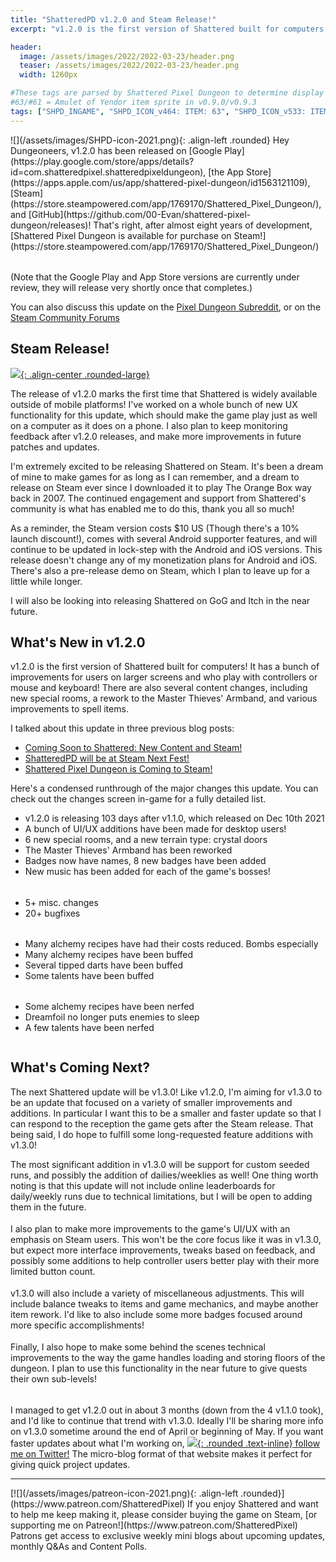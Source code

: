 ```yaml
---
title: "ShatteredPD v1.2.0 and Steam Release!"
excerpt: "v1.2.0 is the first version of Shattered built for computers! After almost eight years of development, [Shattered Pixel Dungeon is available for purchase on Steam! v1.2.0 has a bunch of improvements for users on larger screens and who play with controllers or mouse and keyboard! There are also several content changes, including new special rooms, a rework to the Master Thieves' Armband, and various improvements to spell items."

header:
  image: /assets/images/2022/2022-03-23/header.png
  teaser: /assets/images/2022/2022-03-23/header.png
  width: 1260px

#These tags are parsed by Shattered Pixel Dungeon to determine display in its news feed
#63/#61 = Amulet of Yendor item sprite in v0.9.0/v0.9.3
tags: ["SHPD_INGAME", "SHPD_ICON_v464: ITEM: 63", "SHPD_ICON_v533: ITEM: 61"]
---
```


<div markdown="1" style="display: inline-block; margin-bottom: 1.3em;">
![](/assets/images/SHPD-icon-2021.png){: .align-left .rounded} Hey Dungeoneers, v1.2.0 has been released on [Google Play](https://play.google.com/store/apps/details?id=com.shatteredpixel.shatteredpixeldungeon), [the App Store](https://apps.apple.com/us/app/shattered-pixel-dungeon/id1563121109), [Steam](https://store.steampowered.com/app/1769170/Shattered_Pixel_Dungeon/), and [GitHub](https://github.com/00-Evan/shattered-pixel-dungeon/releases)! That's right, after almost eight years of development, [Shattered Pixel Dungeon is available for purchase on Steam!](https://store.steampowered.com/app/1769170/Shattered_Pixel_Dungeon/)
</div>

(Note that the Google Play and App Store versions are currently under review, they will release very shortly once that completes.)

You can also discuss this update on the [Pixel Dungeon Subreddit](https://www.reddit.com/r/PixelDungeon/comments/tkxepu/), or on the [Steam Community Forums](https://steamcommunity.com/app/1769170/eventcomments/3185740658290111701)

## Steam Release!

[![](/assets/images/2022/2022-03-23/steam-store-header.png){: .align-center .rounded-large}](https://store.steampowered.com/app/1769170/Shattered_Pixel_Dungeon/)

The release of v1.2.0 marks the first time that Shattered is widely available outside of mobile platforms! I've worked on a whole bunch of new UX functionality for this update, which should make the game play just as well on a computer as it does on a phone. I also plan to keep monitoring feedback after v1.2.0 releases, and make more improvements in future patches and updates.

I'm extremely excited to be releasing Shattered on Steam. It's been a dream of mine to make games for as long as I can remember, and a dream to release on Steam ever since I downloaded it to play The Orange Box way back in 2007. The continued engagement and support from Shattered's community is what has enabled me to do this, thank you all so much!

As a reminder, the Steam version costs $10 US (Though there's a 10% launch discount!), comes with several Android supporter features, and will continue to be updated in lock-step with the Android and iOS versions. This release doesn't change any of my monetization plans for Android and iOS. There's also a pre-release demo on Steam, which I plan to leave up for a little while longer.

I will also be looking into releasing Shattered on GoG and Itch in the near future.

## What's New in v1.2.0

v1.2.0 is the first version of Shattered built for computers! It has a bunch of improvements for users on larger screens and who play with controllers or mouse and keyboard! There are also several content changes, including new special rooms, a rework to the Master Thieves' Armband, and various improvements to spell items.

I talked about this update in three previous blog posts:
- [Coming Soon to Shattered: New Content and Steam!](/blog/coming-soon-to-shattered-new-content-and-steam.html)
- [ShatteredPD will be at Steam Next Fest!](/blog/shatteredpd-will-be-at-steam-next-fest.html)
- [Shattered Pixel Dungeon is Coming to Steam!](/blog/shattered-pixel-dungeon-is-coming-to-steam.html)

Here's a condensed runthrough of the major changes this update. You can check out the changes screen in-game for a fully detailed list.

<div style="display: inline-block; margin-bottom: 1.3em; width: 100%">
<p style="margin: 0px"><img src="/assets/images/2022/2022-03-23/new.png" alt="" class="align-left"></p>
<ul style="margin-top: 0px">
  <li>v1.2.0 is releasing 103 days after v1.1.0, which released on Dec 10th 2021</li>
  <li>A bunch of UI/UX additions have been made for desktop users!</li>
  <li>6 new special rooms, and a new terrain type: crystal doors</li>
  <li>The Master Thieves' Armband has been reworked</li>
  <li>Badges now have names, 8 new badges have been added</li>
  <li>New music has been added for each of the game's bosses!</li>
</ul>
</div>

<div style="display: inline-block; margin-bottom: 1.3em; width: 100%">
<p style="margin: 0px"><img src="/assets/images/2022/2022-03-23/changes.png" alt="" class="align-left"></p>
<ul style="margin-top: 0px">
  <li>5+ misc. changes</li>
  <li>20+ bugfixes</li>
</ul>
</div>

<div style="display: inline-block; margin-bottom: 1.3em; width: 100%">
<p style="margin: 0px"><img src="/assets/images/2022/2022-03-23/buffs.png" alt="" class="align-left"></p>
<ul style="margin-top: 0px">
  <li>Many alchemy recipes have had their costs reduced. Bombs especially</li>
  <li>Many alchemy recipes have been buffed</li>
  <li>Several tipped darts have been buffed</li>
  <li>Some talents have been buffed</li>
</ul>
</div>

<div style="display: inline-block; width: 100%">
<p style="margin: 0px"><img src="/assets/images/2022/2022-03-23/nerfs.png" alt="" class="align-left"></p>
<ul style="margin-top: 0px">
  <li>Some alchemy recipes have been nerfed</li>
  <li>Dreamfoil no longer puts enemies to sleep</li>
  <li>A few talents have been nerfed</li>
</ul>
</div>

## What's Coming Next?

The next Shattered update will be v1.3.0! Like v1.2.0, I'm aiming for v1.3.0 to be an update that focused on a variety of smaller improvements and additions. In particular I want this to be a smaller and faster update so that I can respond to the reception the game gets after the Steam release. That being said, I do hope to fulfill some long-requested feature additions with v1.3.0!

<div style="display: inline-block; margin-bottom: 1.3em; width: 100%">
<p style="margin: 0px"><img src="/assets/images/2022/2022-03-23/dailies.png" alt="" class="align-left"></p>
The most significant addition in v1.3.0 will be support for custom seeded runs, and possibly the addition of dailies/weeklies as well! One thing worth noting is that this update will not include online leaderboards for daily/weekly runs due to technical limitations, but I will be open to adding them in the future.
</div>

<div style="display: inline-block; margin-bottom: 1.3em; width: 100%">
<p style="margin: 0px"><img src="/assets/images/2022/2022-03-23/desktop-improvements.png" alt="" class="align-left"></p>
I also plan to make more improvements to the game's UI/UX with an emphasis on Steam users. This won't be the core focus like it was in v1.3.0, but expect more interface improvements, tweaks based on feedback, and possibly some additions to help controller users better play with their more limited button count.
</div>

<div style="display: inline-block; margin-bottom: 1.3em; width: 100%">
<p style="margin: 0px"><img src="/assets/images/2022/2022-03-23/misc.png" alt="" class="align-left"></p>
v1.3.0 will also include a variety of miscellaneous adjustments. This will include balance tweaks to items and game mechanics, and maybe another item rework. I'd like to also include some more badges focused around more specific accomplishments!
</div>

<div style="display: inline-block; margin-bottom: 1.3em; width: 100%">
<p style="margin: 0px"><img src="/assets/images/2022/2022-03-23/depth-managment.png" alt="" class="align-left"></p>
Finally, I also hope to make some behind the scenes technical improvements to the way the game handles loading and storing floors of the dungeon. I plan to use this functionality in the near future to give quests their own sub-levels!
</div>

I managed to get v1.2.0 out in about 3 months (down from the 4 v1.1.0 took), and I'd like to continue that trend with v1.3.0. Ideally I'll be sharing more info on v1.3.0 sometime around the end of April or beginning of May. If you want faster updates about what I'm working on, [![](/assets/images/twitter-icon.png){: .rounded .text-inline} follow me on Twitter!](https://www.twitter.com/ShatteredPixel) The micro-blog format of that website makes it perfect for giving quick project updates.

---

<div markdown="1" style="display: inline-block;">
[![](/assets/images/patreon-icon-2021.png){: .align-left .rounded}](https://www.patreon.com/ShatteredPixel) If you enjoy Shattered and want to help me keep making it, please consider buying the game on Steam, [or supporting me on Patreon!](https://www.patreon.com/ShatteredPixel) Patrons get access to exclusive weekly mini blogs about upcoming updates, monthly Q&As and Content Polls.
</div>